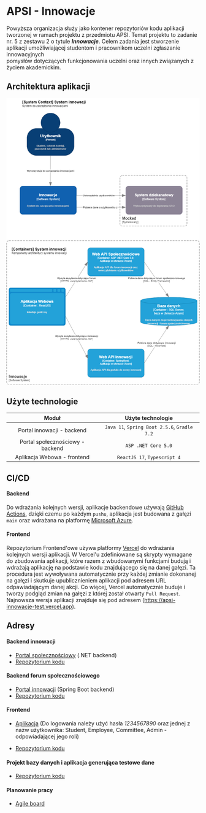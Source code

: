# APSI - Innowacje
Powyższa organizacja służy jako kontener repozytoriów kodu aplikacji tworzonej w ramach projektu z przedmiotu APSI. Temat projektu to zadanie nr. 5 z zestawu 2 o tytule ***Innowacje***. Celem zadania jest stworzenie	aplikacji umożliwiającej	studentom	i	pracownikom	uczelni	zgłaszanie	innowacyjnych	
pomysłów	dotyczących	funkcjonowania	uczelni	oraz	innych	związanych	z	życiem	akademickim.

## Architektura aplikacji
<p align="center">
  <img src="images/apsi-innovations.drawio.png" />
</p>

## Użyte technologie
<div align="center">
  
| Moduł                                | Użyte technologie | 
| :-------------:                      |    :----:         |          
| Portal innowacji - backend           | `Java 11`, `Spring Boot 2.5.6`, `Gradle 7.2`      | 
| Portal społecznościowy - backend     | `ASP .NET Core 5.0`                               | 
| Aplikacja Webowa - frontend          | `ReactJS 17`, `Typescript 4`                           | 
  
</div>

## CI/CD
#### Backend
Do wdrażania kolejnych wersji, aplikacje backendowe używają [GitHub Actions](https://github.com/features/actions), dzięki czemu po każdym `pushu`, aplikacja jest budowana z gałęzi `main` oraz wdrażana na platformę [Microsoft Azure](https://azure.microsoft.com/pl-pl/).
#### Frontend
Repozytorium Frontend'owe używa platformy [Vercel](https://vercel.com/) do wdrażania kolejnych wersji aplikacji. W Vercel'u zdefiniowane są skrypty wymagane do zbudowania aplikacji, które razem z wbudowanymi funkcjami budują i wdrażają aplikację na podstawie kodu znajdującego się na danej gałęzi. Ta procedura jest wywoływana automatycznie przy każdej zmianie dokonanej na gałęzi i skutkuje upublicznieniem aplikacji pod adresem URL odpawiadającym danej akcji. Co więcej, Vercel automatycznie buduje i tworzy podgląd zmian na gałęzi z której został otwarty `Pull Request`. Najnowsza wersja aplikacji znajduje się pod adresem (https://apsi-innowacje-test.vercel.app).

## Adresy 
#### Backend innowacji
* [Portal społecznościowy](https://apsi-backend-dotnet.azurewebsites.net/swagger/index.html) (.NET backend)
* [Repozytorium kodu](https://github.com/apsi-innovatons/apsi-backend-dotnet)
#### Backend forum społecznościowego
* [Portal innowacji](https://apsi-backend-java.azurewebsites.net/swagger-ui.html) (Spring Boot backend)
* [Repozytorium kodu](https://github.com/apsi-innovatons/apsi-backend-java)
#### Frontend 
* [Aplikacja](https://apsi-innowacje-test.vercel.app/login) (Do logowania należy użyć hasła *1234567890* oraz jednej z nazw użytkownika: Student, Employee, Committee, Admin - odpowiadającej jego roli)

* [Repozytorium kodu](https://github.com/radziminski/apsi-innowacje-frontend/tree/dev)
#### Projekt bazy danych i aplikacja generująca testowe dane
* [Repozytorium kodu](https://github.com/apsi-innovatons/apsi-database)
#### Planowanie pracy
* [Agile board](https://linear.app/innowacje/team/INN/board)
